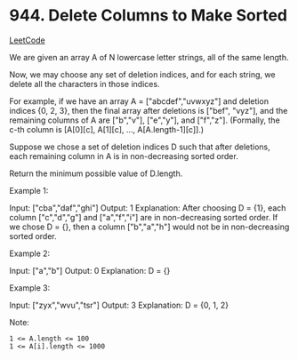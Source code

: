 # 944. Delete Columns to Make Sorted

[LeetCode](https://leetcode.com/problems/delete-columns-to-make-sorted/)

We are given an array A of N lowercase letter strings, all of the same length.

Now, we may choose any set of deletion indices, and for each string, we delete all the characters in those indices.

For example, if we have an array A = ["abcdef","uvwxyz"] and deletion indices {0, 2, 3}, then the final array after deletions is ["bef", "vyz"], and the remaining columns of A are ["b","v"], ["e","y"], and ["f","z"].  (Formally, the c-th column is [A[0][c], A[1][c], ..., A[A.length-1][c]].)

Suppose we chose a set of deletion indices D such that after deletions, each remaining column in A is in non-decreasing sorted order.

Return the minimum possible value of D.length.



Example 1:

Input: ["cba","daf","ghi"]
Output: 1
Explanation:
After choosing D = {1}, each column ["c","d","g"] and ["a","f","i"] are in non-decreasing sorted order.
If we chose D = {}, then a column ["b","a","h"] would not be in non-decreasing sorted order.

Example 2:

Input: ["a","b"]
Output: 0
Explanation: D = {}

Example 3:

Input: ["zyx","wvu","tsr"]
Output: 3
Explanation: D = {0, 1, 2}

Note:

    1 <= A.length <= 100
    1 <= A[i].length <= 1000

